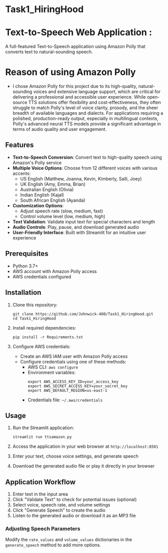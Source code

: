 # Task1_HiringHood
# Text-to-Speech Web Application : 

A full-featured Text-to-Speech application using Amazon Polly that converts text to natural-sounding speech.

# Reason of using Amazon Polly
- I chose Amazon Polly for this project due to its high-quality, natural-sounding voices and extensive language support, which are critical for delivering a professional and accessible user experience. While open-source TTS solutions offer flexibility and cost-effectiveness, they often struggle to match Polly's level of voice clarity, prosody, and the sheer breadth of available languages and dialects. For applications requiring a polished, production-ready output, especially in multilingual contexts, Polly's advanced neural TTS models provide a significant advantage in terms of audio quality and user engagement.

## Features

- **Text-to-Speech Conversion**: Convert text to high-quality speech using Amazon's Polly service
- **Multiple Voice Options**: Choose from 12 different voices with various accents:
  - US English (Matthew, Joanna, Kevin, Kimberly, Salli, Joey)
  - UK English (Amy, Emma, Brian)
  - Australian English (Olivia)
  - Indian English (Kajal)
  - South African English (Ayanda)
- **Customization Options**:
  - Adjust speech rate (slow, medium, fast)
  - Control volume level (low, medium, high)
- **Text Validation**: Validate input text for special characters and length
- **Audio Controls**: Play, pause, and download generated audio
- **User-Friendly Interface**: Built with Streamlit for an intuitive user experience

## Prerequisites

- Python 3.7+
- AWS account with Amazon Polly access
- AWS credentials configured

## Installation

1. Clone this repository:
   ```
   git clone https://github.com/Johnwick-400/Task1_HiringHood.git
   cd Task1_HiringHood
   ```

2. Install required dependencies:
   ```
   pip install -r Requirements.txt
   ```

3. Configure AWS credentials:
   - Create an AWS IAM user with Amazon Polly access
   - Configure credentials using one of these methods:
     - AWS CLI: `aws configure`
     - Environment variables: 
       ```
       export AWS_ACCESS_KEY_ID=your_access_key
       export AWS_SECRET_ACCESS_KEY=your_secret_key
       export AWS_DEFAULT_REGION=us-east-1
       ```
     - Credentials file: `~/.aws/credentials`

## Usage

1. Run the Streamlit application:
   ```
   streamlit run ttsamazon.py
   ```

2. Access the application in your web browser at `http://localhost:8501`

3. Enter your text, choose voice settings, and generate speech

4. Download the generated audio file or play it directly in your browser

## Application Workflow

1. Enter text in the input area
2. Click "Validate Text" to check for potential issues (optional)
3. Select voice, speech rate, and volume settings
4. Click "Generate Speech" to create the audio
5. Listen to the generated audio or download it as an MP3 file

### Adjusting Speech Parameters

Modify the `rate_values` and `volume_values` dictionaries in the `generate_speech` method to add more options.
